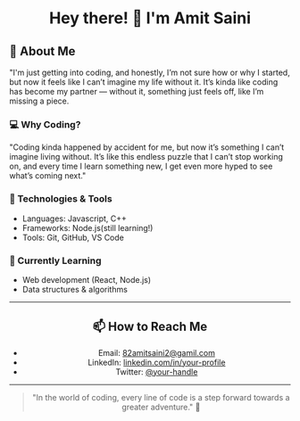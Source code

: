 <div align="center">

# Hey there! 👋 I'm Amit Saini

</div>

## 🚀 About Me

"I'm just getting into coding, and honestly, I’m not sure how or why I started, but now it feels like I can’t imagine my life without it. It’s kinda like coding has become my partner — without it, something just feels off, like I’m missing a piece.

### 💻 Why Coding?
"Coding kinda happened by accident for me, but now it’s something I can’t imagine living without. It’s like this endless puzzle that I can’t stop working on, and every time I learn something new, I get even more hyped to see what’s coming next."

### 🔧 Technologies & Tools
- Languages: Javascript, C++
- Frameworks: Node.js(still learning!)
- Tools: Git, GitHub, VS Code

### 📝 Currently Learning
- Web development (React, Node.js)
- Data structures & algorithms

---

<div align="center">

## 📫 How to Reach Me
- Email: [82amitsaini2@gamil.com](mailto:82amitsaini2@gmail.com)
- LinkedIn: [linkedin.com/in/your-profile](https://linkedin.com/in/your-profile)
- Twitter: [@your-handle](https://twitter.com/your-handle)

</div>

---

<div align="center">

> "In the world of coding, every line of code is a step forward towards a greater adventure." 🚀

</div>

</div>
